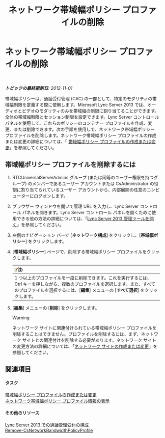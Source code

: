﻿---
title: ネットワーク帯域幅ポリシー プロファイルの削除
TOCTitle: ネットワーク帯域幅ポリシー プロファイルの削除
ms:assetid: 4d6beda8-6aa5-4d5e-8a07-363598f0e0c8
ms:mtpsurl: https://technet.microsoft.com/ja-jp/library/JJ688050(v=OCS.15)
ms:contentKeyID: 49886951
ms.date: 05/19/2016
mtps_version: v=OCS.15
ms.translationtype: HT
---

# ネットワーク帯域幅ポリシー プロファイルの削除

 

_**トピックの最終更新日:** 2012-11-01_

帯域幅ポリシーは、通話受付管理 (CAC) の一部として、特定のモダリティの帯域幅制限を定義する際に使用します。Microsoft Lync Server 2013 では、オーディオとビデオのモダリティのみを帯域幅の制限に割り当てることができます。全体の帯域幅制限とセッション制限を設定できます。Lync Server コントロール パネルを使用して、これらのポリシーのコンテナー プロファイルを作成、変更、または削除できます。次の手順を使用して、ネットワーク帯域幅ポリシー プロファイルを削除します。ネットワーク帯域幅ポリシー プロファイルの作成または変更の詳細については、「 [帯域幅ポリシー プロファイルの作成または変更](lync-server-2013-creating-or-modifying-bandwidth-policy-profiles.md)」を参照してください。

## 帯域幅ポリシー プロファイルを削除するには

1.  RTCUniversalServerAdmins グループ (または同等のユーザー権限を持つグループ) のメンバーであるユーザー アカウントまたは CsAdministrator の役割に割り当てられているユーザー アカウントから、内部展開の任意のコンピューターにログオンします。

2.  ブラウザー ウィンドウを開いて管理 URL を入力し、Lync Server コントロール パネルを開きます。Lync Server コントロール パネルを開くために使用できる他の方法の詳細については、「[Lync Server 2013 管理ツールを開く](lync-server-2013-open-lync-server-administrative-tools.md)」を参照してください。

3.  左側のナビゲーション バーで \[**ネットワーク構成**\] をクリックし、\[**帯域幅ポリシー**\] をクリックします。

4.  \[**帯域幅ポリシー**\] ページで、削除する帯域幅ポリシー プロファイルをクリックします。
    
    <table>
    <thead>
    <tr class="header">
    <th><img src="images/Gg412781.note(OCS.15).gif" title="note" alt="note" />注:</th>
    </tr>
    </thead>
    <tbody>
    <tr class="odd">
    <td>1 つ以上のプロファイルを一度に削除できます。これを実行するには、Ctrl キーを押しながら、複数のプロファイルを選択します。また、すべてのプロファイルを選択するには、[<strong>編集</strong>] メニューの [<strong>すべて選択</strong>] をクリックします。</td>
    </tr>
    </tbody>
    </table>


5.  \[**編集**\] メニューの \[**削除**\] をクリックします。
    

    > [!WARNING]
    > ネットワーク サイトに関連付けられている帯域幅ポリシー プロファイルを削除することはできません。プロファイルを削除するには、まず、ネットワーク サイトとの関連付けを削除する必要があります。ネットワーク サイトの変更方法の詳細については、「<A href="lync-server-2013-creating-or-modifying-network-sites.md">ネットワーク サイトの作成または変更</A>」を参照してください。



## 関連項目

#### タスク

[帯域幅ポリシー プロファイルの作成または変更](lync-server-2013-creating-or-modifying-bandwidth-policy-profiles.md)  
[ネットワーク帯域幅ポリシー プロファイル情報の表示](lync-server-2013-viewing-network-bandwidth-policy-profile-information.md)  

#### その他のリソース

[Lync Server 2013 での通話管理受付の構成](lync-server-2013-configure-call-admission-control.md)  
[Remove-CsNetworkBandwidthPolicyProfile](remove-csnetworkbandwidthpolicyprofile.md)

